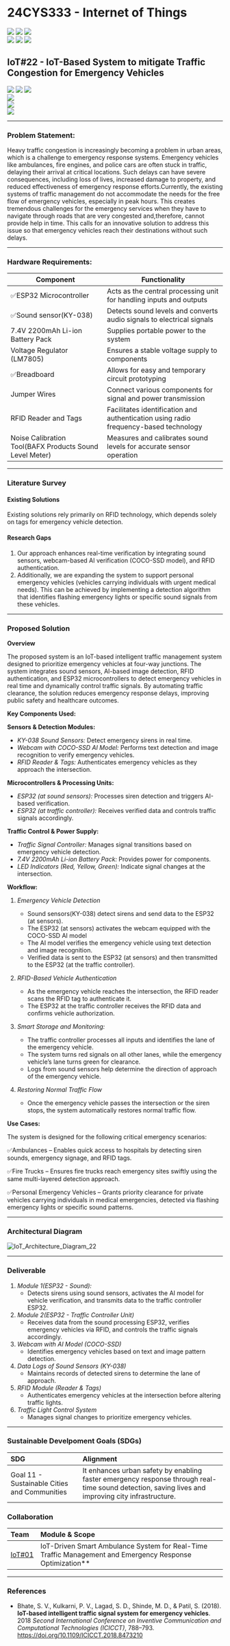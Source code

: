 # 24CYS333 - Internet of Things
![](https://img.shields.io/badge/Batch-22CYS-lightgreen) ![](https://img.shields.io/badge/UG-blue) ![](https://img.shields.io/badge/Subject-IoT-blue)
<br/>
![](https://img.shields.io/badge/Lecture-2-orange) ![](https://img.shields.io/badge/Practical-3-orange) ![](https://img.shields.io/badge/Credits-3-orange) <br/>

## IoT#22 - IoT-Based System to mitigate Traffic Congestion for Emergency Vehicles

![](https://img.shields.io/badge/Member-Nedurumalli_Ved_Varshith_Reddy-gold) ![](https://img.shields.io/badge/Member-Saride_Someswara_Sai_Sri_Chakri-gold) ![](https://img.shields.io/badge/Member-Rudra_Srilakshmi-gold)</br>
![](https://img.shields.io/badge/SDG-11-darkgreen)</br>
![](https://img.shields.io/badge/Reviewed-14th_Feb_2025-brown) <br/> 
![](https://img.shields.io/badge/-AIC_Raise_Hackathon-brown) <br/>

---

### Problem Statement:
Heavy traffic congestion is increasingly becoming a problem in urban areas, which is a challenge to emergency response systems. Emergency vehicles like ambulances, fire engines, and police cars are often stuck in traffic, delaying their arrival at critical locations. Such delays can have severe consequences, including loss of lives, increased damage to property, and reduced effectiveness of emergency response efforts.Currently, the existing systems of traffic management do not accommodate the needs for the free flow of emergency vehicles, especially in peak hours. This creates tremendous challenges for the emergency services when they have to navigate through roads that are very congested and,therefore, cannot provide help in time. This calls for an innovative solution to address this issue so that emergency vehicles reach their destinations without such delays.

---

### Hardware Requirements:
| Component | Functionality |
| --------- | ------------- |
| ✅ESP32 Microcontroller | Acts as the central processing unit for handling inputs and outputs |
| ✅Sound sensor(KY-038) | Detects sound levels and converts audio signals to electrical signals |
| 7.4V 2200mAh Li-ion Battery Pack | Supplies portable power to the system |
| Voltage Regulator (LM7805) | Ensures a stable voltage supply to components |
| ✅Breadboard | Allows for easy and temporary circuit prototyping |
| Jumper Wires | Connect various components for signal and power transmission |
| RFID Reader and Tags | Facilitates identification and authentication using radio frequency-based technology |
| Noise Calibration Tool(BAFX Products Sound Level Meter) | Measures and calibrates sound levels for accurate sensor operation |


---

### Literature Survey

#### Existing Solutions
Existing solutions rely primarily on RFID technology, which depends solely on tags for emergency vehicle detection.

#### Research Gaps
1. Our approach enhances real-time verification by integrating sound sensors, webcam-based AI verification (COCO-SSD model), and RFID authentication.
2. Additionally, we are expanding the system to support personal emergency vehicles (vehicles carrying individuals with urgent medical needs).
   This can be achieved by implementing a detection algorithm that identifies flashing emergency lights or specific sound signals from these vehicles.
   
---

### Proposed Solution

**Overview**

The proposed system is an IoT-based intelligent traffic management system designed to prioritize emergency vehicles at four-way junctions. The system integrates sound sensors, AI-based image detection, RFID authentication, and ESP32 microcontrollers to detect emergency vehicles in real time and dynamically control traffic signals. By automating traffic clearance, the solution reduces emergency response delays, improving public safety and healthcare outcomes.

**Key Components Used:**

**Sensors & Detection Modules:**
- *KY-038 Sound Sensors:* Detect emergency sirens in real time.  
- *Webcam with COCO-SSD AI Model:* Performs text detection and image recognition to verify emergency vehicles.  
- *RFID Reader & Tags:* Authenticates emergency vehicles as they approach the intersection.
  
**Microcontrollers & Processing Units:** 
- *ESP32 (at sound sensors):* Processes siren detection and triggers AI-based verification.  
- *ESP32 (at traffic controller):* Receives verified data and controls traffic signals accordingly.

**Traffic Control & Power Supply:**
- *Traffic Signal Controller:* Manages signal transitions based on emergency vehicle detection.  
- *7.4V 2200mAh Li-ion Battery Pack:* Provides power for components.  
- *LED Indicators (Red, Yellow, Green):* Indicate signal changes at the intersection.  


  
**Workflow:**

1. *Emergency Vehicle Detection*  
   - Sound sensors(KY-038) detect sirens and send data to the ESP32 (at sensors).  
   - The ESP32 (at sensors) activates the webcam equipped with the COCO-SSD AI model 
   - The AI model verifies the emergency vehicle using text detection and image recognition.
   - Verified data is sent to the ESP32 (at sensors) and then transmitted to the ESP32 (at the traffic controller).

2. *RFID-Based Vehicle Authentication*  
   - As the emergency vehicle reaches the intersection, the RFID reader scans the RFID tag to authenticate it.  
   - The ESP32 at the traffic controller receives the RFID data and confirms vehicle authorization.

3. *Smart Storage and Monitoring:*  
   -  The traffic controller processes all inputs and identifies the lane of the emergency vehicle.
   -  The system turns red signals on all other lanes, while the emergency vehicle’s lane turns green for clearance.
   -  Logs from sound sensors help determine the direction of approach of the emergency vehicle.  
    
4. *Restoring Normal Traffic Flow*  
   - Once the emergency vehicle passes the intersection or the siren stops, the system automatically restores normal traffic flow.
     

**Use Cases:**

The system is designed for the following critical emergency scenarios:

✅Ambulances – Enables quick access to hospitals by detecting siren sounds, emergency signage, and RFID tags.

✅Fire Trucks – Ensures fire trucks reach emergency sites swiftly using the same multi-layered detection approach.

✅Personal Emergency Vehicles – Grants priority clearance for private vehicles carrying individuals in medical emergencies, detected via flashing emergency lights or specific sound patterns.

---

### Architectural Diagram

![IoT_Architecture_Diagram_22](https://github.com/user-attachments/assets/d9b699e3-886b-424c-94cb-ab403aec5e80)

---

### Deliverable

1. *Module 1(ESP32 - Sound):*
   - Detects sirens using sound sensors, activates the AI model for vehicle verification, and transmits data to the traffic controller ESP32.
2. *Module 2(ESP32 - Traffic Controller Unit)*
   - Receives data from the sound processing ESP32, verifies emergency vehicles via RFID, and controls the traffic signals accordingly.
3. *Webcam with AI Model (COCO-SSD)*
   - Identifies emergency vehicles based on text and image pattern detection.
4. *Data Logs of Sound Sensors (KY-038)*
   - Maintains records of detected sirens to determine the lane of approach.
5. *RFID Module (Reader & Tags)*
   - Authenticates emergency vehicles at the intersection before altering traffic lights.
6. *Traffic Light Control System*
   - Manages signal changes to prioritize emergency vehicles.

---

### Sustainable Develpoment Goals (SDGs)
| SDG | Alignment |
|:----|:----------|
| Goal 11 - Sustainable Cities and Communities | It enhances urban safety by enabling faster emergency response through real-time sound detection, saving lives and improving city infrastructure. |



### Collaboration
| Team | Module & Scope |
|:-----|:---------------|
| [IoT#01](https://github.com/Amrita-TIFAC-Cyber-Blockchain/24CYS333-Internet-of-Things/tree/main/Assets/Projects/IoT01) | IoT-Driven Smart Ambulance System for Real-Time Traffic Management and Emergency Response Optimization** |

---

### References
- Bhate, S. V., Kulkarni, P. V., Lagad, S. D., Shinde, M. D., & Patil, S. (2018). **IoT-based intelligent traffic signal system for emergency vehicles**. 2018 *Second International Conference on Inventive Communication and Computational Technologies (ICICCT)*, 788–793. https://doi.org/10.1109/ICICCT.2018.8473210 
